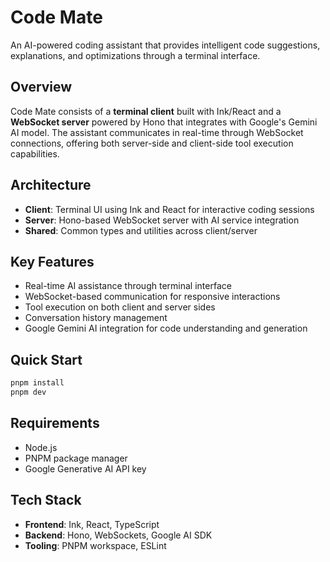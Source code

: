 # Code Mate

An AI-powered coding assistant that provides intelligent code suggestions, explanations, and optimizations through a terminal interface.

## Overview

Code Mate consists of a **terminal client** built with Ink/React and a **WebSocket server** powered by Hono that integrates with Google's Gemini AI model. The assistant communicates in real-time through WebSocket connections, offering both server-side and client-side tool execution capabilities.

## Architecture

- **Client**: Terminal UI using Ink and React for interactive coding sessions
- **Server**: Hono-based WebSocket server with AI service integration
- **Shared**: Common types and utilities across client/server

## Key Features

- Real-time AI assistance through terminal interface
- WebSocket-based communication for responsive interactions
- Tool execution on both client and server sides
- Conversation history management
- Google Gemini AI integration for code understanding and generation

## Quick Start

```bash
pnpm install
pnpm dev
```

## Requirements

- Node.js
- PNPM package manager
- Google Generative AI API key

## Tech Stack

- **Frontend**: Ink, React, TypeScript
- **Backend**: Hono, WebSockets, Google AI SDK
- **Tooling**: PNPM workspace, ESLint